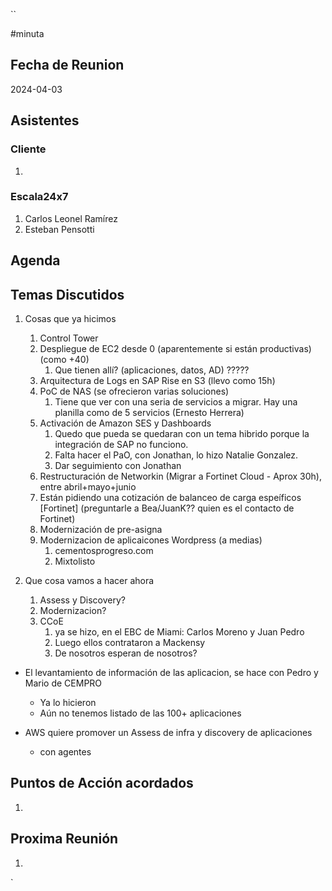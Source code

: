 ``

#minuta
## Fecha de Reunion
2024-04-03

## Asistentes

### Cliente
1. 
### Escala24x7
1. Carlos Leonel Ramírez
2. Esteban Pensotti

## Agenda

## Temas Discutidos
1. Cosas que ya hicimos
	1. Control Tower
	2. Despliegue de EC2 desde 0 (aparentemente si están productivas) (como +40)
		1. Que tienen allí? (aplicaciones, datos, AD) ?????
	3. Arquitectura de Logs en SAP Rise en S3 (llevo como 15h)
	5. PoC de NAS (se ofrecieron varias soluciones)
		1. Tiene que ver con una seria de servicios a migrar. Hay una planilla como de 5 servicios (Ernesto Herrera)
	6. Activación de Amazon SES y Dashboards
		1. Quedo que pueda se quedaran con un  tema hibrido porque la integración de SAP no funciono.
		2. Falta hacer el PaO, con Jonathan, lo hizo Natalie Gonzalez.
		3. Dar seguimiento con Jonathan
	7. Restructuración de Networkin (Migrar a Fortinet Cloud - Aprox 30h), entre abril+mayo+junio
	8. Están pidiendo una cotización de balanceo de carga espeíficos [Fortinet] (preguntarle a Bea/JuanK?? quien es el contacto de Fortinet)
	9. Modernización de pre-asigna
	10. Modernizacion de aplicaicones Wordpress (a medias)
		1. cementosprogreso.com
		3. Mixtolisto


2. Que cosa vamos a hacer ahora
	1. Assess y Discovery?
	2. Modernizacion?
	3. CCoE
		1. ya se hizo, en el EBC de Miami: Carlos Moreno y Juan Pedro
		2. Luego ellos contrataron a Mackensy
		3. De nosotros esperan de nosotros?





- El levantamiento de información de las aplicacion, se hace con Pedro y Mario de CEMPRO
	- Ya lo hicieron
	- Aún no tenemos listado de las 100+ aplicaciones

- AWS quiere promover un Assess de infra y discovery de aplicaciones
	- con agentes

## Puntos de Acción acordados
1. 

## Proxima Reunión
1.  

`